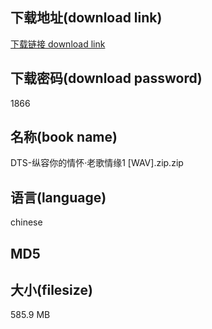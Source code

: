 ## 下载地址(download link)
[下载链接 download link](https://tutu365.netlify.app/?s=DTS-%E7%BA%B5%E5%AE%B9%E4%BD%A0%E7%9A%84%E6%83%85%E6%80%80%C2%B7%E8%80%81%E6%AD%8C%E6%83%85%E7%BC%981+%5BWAV%5D.zip)

## 下载密码(download password)
1866

## 名称(book name)
DTS-纵容你的情怀·老歌情缘1 [WAV].zip.zip

## 语言(language)
chinese

## MD5


## 大小(filesize)
585.9 MB
